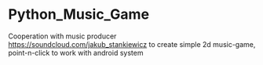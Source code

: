 # Python_Music_Game
Cooperation with music producer https://soundcloud.com/jakub_stankiewicz to create simple 2d music-game, point-n-click to work with android system
